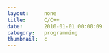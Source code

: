 ```yaml
---
layout:     none
title:      C/C++
date:       2010-01-01 00:00:09
category:   programming
thumbnail:  c
---
```

